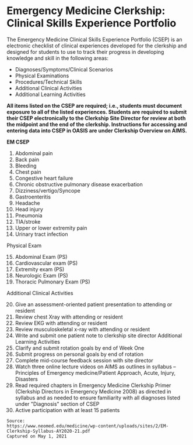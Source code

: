 # Emergency Medicine Clerkship: Clinical Skills Experience Portfolio

The Emergency Medicine Clinical Skills Experience Portfolio (CSEP) is an electronic checklist of clinical experiences developed for the clerkship and designed for students to use to track their progress in developing knowledge and skill in the following areas:

* Diagnoses/Symptoms/Clinical Scenarios
* Physical Examinations
* Procedures/Technical Skills
* Additional Clinical Activities
* Additional Learning Activities

**All items listed on the CSEP are required; i.e., students must document exposure to all of the listed experiences. Students are required to submit their CSEP electronically to the Clerkship Site Director for review at both the midpoint and the end of the clerkship. Instructions for accessing and entering data into CSEP in OASIS are under Clerkship Overview on AIMS.**

**EM CSEP**

1. Abdominal pain
2. Back pain
3. Bleeding
4. Chest pain
5. Congestive heart failure
6. Chronic obstructive pulmonary disease exacerbation
7. Dizziness/vertigo/Syncope
8. Gastroenteritis
9. Headache
10. Head injury
11. Pneumonia
12. TIA/stroke
13. Upper or lower extremity pain
14. Urinary tract infection

Physical Exam

15. Abdominal Exam (PS)
16. Cardiovascular exam (PS)
17. Extremity exam (PS)
18. Neurologic Exam (PS)
19. Thoracic Pulmonary Exam (PS)
 
Additional Clinical Activities

20. Give an assessment-oriented patient presentation to attending or resident
21. Review chest Xray with attending or resident
22. Review EKG with attending or resident
23. Review musculoskeletal x-ray with attending or resident
24. Write and submit one patient note to clerkship site director
Additional Learning Activities
25. Clarify and submit rotation goals by end of Week One
26. Submit progress on personal goals by end of rotation
27. Complete mid-course feedback session with site director
28. Watch three online lecture videos on AIMS as outlines in syllabus – Principles of Emergency
medicine/Patient Approach, Acute, Injury, Disasters
29. Read required chapters in Emergency Medicine Clerkship Primer (Clerkship Directors in Emergency
Medicine 2008) as directed in syllabus and as needed to ensure familiarity with all diagnoses listed
under "Diagnosis" section of CSEP
30. Active participation with at least 15 patients

```
Source:
https://www.neomed.edu/medicine/wp-content/uploads/sites/2/EM-Clerkship-Syllabus-AY2020-21.pdf
Captured on May 1, 2021
```

